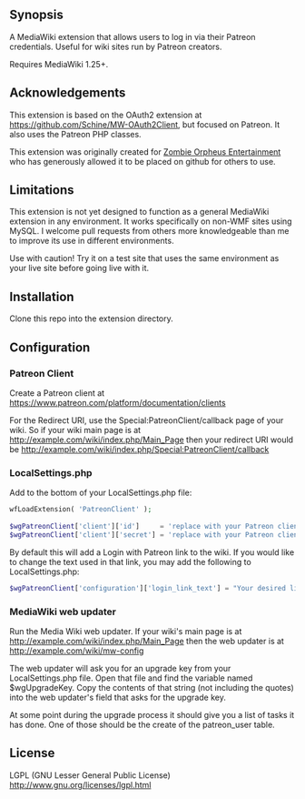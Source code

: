 ## Synopsis

A MediaWiki extension that allows users to log in via their Patreon credentials.  Useful for wiki sites run by Patreon creators.

Requires MediaWiki 1.25+.

## Acknowledgements

This extension is based on the OAuth2 extension at https://github.com/Schine/MW-OAuth2Client, but focused on Patreon.  It also uses the Patreon PHP classes.

This extension was originally created for [Zombie Orpheus Entertainment](http://zombieorpheus.com/) who has generously allowed it to be placed on github for others to use.  

## Limitations

This extension is not yet designed to function as a general MediaWiki extension in any environment.  It works specifically on non-WMF sites using MySQL.  I welcome pull requests from others more knowledgeable than me to improve its use in different environments.

Use with caution!  Try it on a test site that uses the same environment as your live site before going live with it.

## Installation

Clone this repo into the extension directory. 

## Configuration

### Patreon Client

Create a Patreon client at https://www.patreon.com/platform/documentation/clients

For the Redirect URI, use the Special:PatreonClient/callback page of your wiki.  So if your wiki main page is at  http://example.com/wiki/index.php/Main_Page then your redirect URI would be http://example.com/wiki/index.php/Special:PatreonClient/callback

### LocalSettings.php

Add to the bottom of your LocalSettings.php file:

```PHP
wfLoadExtension( 'PatreonClient' );
 
$wgPatreonClient['client']['id']     = 'replace with your Patreon client id';
$wgPatreonClient['client']['secret'] = 'replace with your Patreon client secret';
```

By default this will add a Login with Patreon link to the wiki.  If you would like to change the text used in that link, you may add the following to LocalSettings.php:

```PHP
$wgPatreonClient['configuration']['login_link_text'] = "Your desired link text";
```

### MediaWiki web updater

Run the Media Wiki web updater.  If your wiki's main page is at http://example.com/wiki/index.php/Main_Page then the web updater is at http://example.com/wiki/mw-config

The web updater will ask you for an upgrade key from your LocalSettings.php file.  Open that file and find the variable named $wgUpgradeKey.  Copy the contents of that string (not including the quotes) into the web updater's field that asks for the upgrade key.

At some point during the upgrade process it should give you a list of tasks it has done.  One of those should be the create of the patreon_user table.  

## License

LGPL (GNU Lesser General Public License) http://www.gnu.org/licenses/lgpl.html